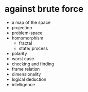 # against brute force

- a map of the space
- projection
- problem-space
- homomorphism
    - fractal
    - state/ process
- polarity
- worst case
- checking and finding
- frame relation
- dimensionality
- logical deduction
- intelligence


